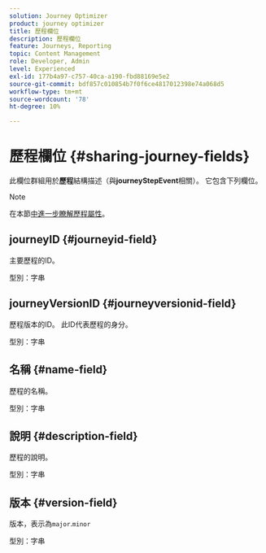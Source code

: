 ```yaml
---
solution: Journey Optimizer
product: journey optimizer
title: 歷程欄位
description: 歷程欄位
feature: Journeys, Reporting
topic: Content Management
role: Developer, Admin
level: Experienced
exl-id: 177b4a97-c757-40ca-a190-fbd88169e5e2
source-git-commit: bdf857c010854b7f0f6ce4817012398e74a068d5
workflow-type: tm+mt
source-wordcount: '78'
ht-degree: 10%

---
```


# 歷程欄位 {#sharing-journey-fields}

此欄位群組用於&#x200B;**歷程**&#x200B;結構描述（與&#x200B;**journeyStepEvent**&#x200B;相關）。 它包含下列欄位。


>[!NOTE]
>
>在本節[中進一步瞭解歷程屬性](../building-journeys/expression/journey-properties.md#journey-propertoes-fields)。


## journeyID {#journeyid-field}

主要歷程的ID。

型別：字串

## journeyVersionID {#journeyversionid-field}

歷程版本的ID。 此ID代表歷程的身分。

型別：字串

## 名稱 {#name-field}

歷程的名稱。

型別：字串

## 說明 {#description-field}

歷程的說明。

型別：字串

## 版本 {#version-field}

版本，表示為`major`.`minor`

型別：字串
